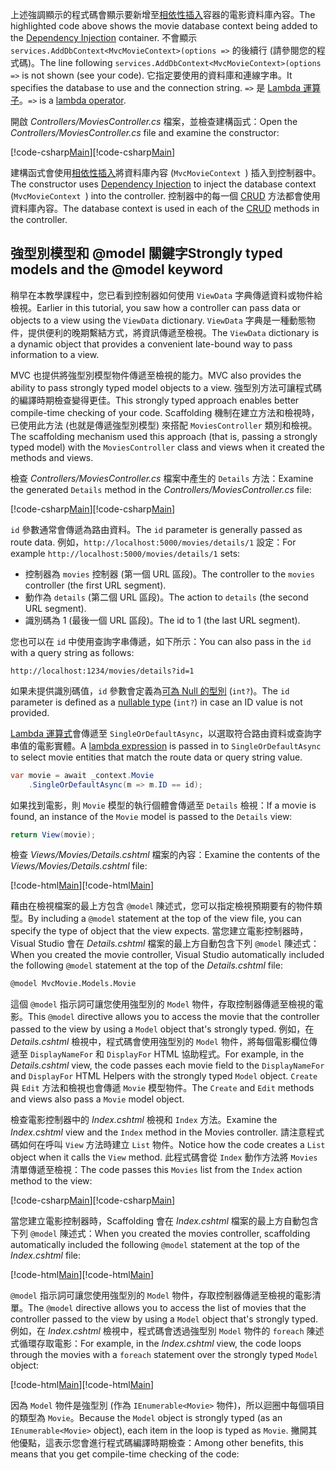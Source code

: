 <span data-ttu-id="975c3-101">上述強調顯示的程式碼會顯示要新增至[相依性插入](xref:fundamentals/dependency-injection)容器的電影資料庫內容。</span><span class="sxs-lookup"><span data-stu-id="975c3-101">The highlighted code above shows the movie database context being added to the [Dependency Injection](xref:fundamentals/dependency-injection) container.</span></span> <span data-ttu-id="975c3-102">不會顯示 `services.AddDbContext<MvcMovieContext>(options =>` 的後續行 (請參閱您的程式碼)。</span><span class="sxs-lookup"><span data-stu-id="975c3-102">The line following `services.AddDbContext<MvcMovieContext>(options =>` is not shown (see your code).</span></span> <span data-ttu-id="975c3-103">它指定要使用的資料庫和連線字串。</span><span class="sxs-lookup"><span data-stu-id="975c3-103">It specifies the database to use and the connection string.</span></span> <span data-ttu-id="975c3-104">`=>` 是 [Lambda 運算子](https://docs.microsoft.com/dotnet/articles/csharp/language-reference/operators/lambda-operator)。</span><span class="sxs-lookup"><span data-stu-id="975c3-104">`=>` is a [lambda operator](https://docs.microsoft.com/dotnet/articles/csharp/language-reference/operators/lambda-operator).</span></span>

<span data-ttu-id="975c3-105">開啟 *Controllers/MoviesController.cs* 檔案，並檢查建構函式：</span><span class="sxs-lookup"><span data-stu-id="975c3-105">Open the *Controllers/MoviesController.cs* file and examine the constructor:</span></span>

<!-- l.. Make copy of Movies controller because we comment out the initial index method and update it later  -->

<span data-ttu-id="975c3-106">[!code-csharp[Main](../../tutorials/first-mvc-app/start-mvc/sample/MvcMovie/Controllers/MC1.cs?name=snippet_1)]</span><span class="sxs-lookup"><span data-stu-id="975c3-106">[!code-csharp[Main](../../tutorials/first-mvc-app/start-mvc/sample/MvcMovie/Controllers/MC1.cs?name=snippet_1)]</span></span> 

<span data-ttu-id="975c3-107">建構函式會使用[相依性插入](xref:fundamentals/dependency-injection)將資料庫內容 (`MvcMovieContext `) 插入到控制器中。</span><span class="sxs-lookup"><span data-stu-id="975c3-107">The constructor uses [Dependency Injection](xref:fundamentals/dependency-injection) to inject the database context (`MvcMovieContext `) into the controller.</span></span> <span data-ttu-id="975c3-108">控制器中的每一個 [CRUD](https://wikipedia.org/wiki/Create,_read,_update_and_delete) 方法都會使用資料庫內容。</span><span class="sxs-lookup"><span data-stu-id="975c3-108">The database context is used in each of the [CRUD](https://wikipedia.org/wiki/Create,_read,_update_and_delete) methods in the controller.</span></span>

<a name=strongly-typed-models-keyword-label></a>

## <a name="strongly-typed-models-and-the-model-keyword"></a><span data-ttu-id="975c3-109">強型別模型和 @model 關鍵字</span><span class="sxs-lookup"><span data-stu-id="975c3-109">Strongly typed models and the @model keyword</span></span>

<span data-ttu-id="975c3-110">稍早在本教學課程中，您已看到控制器如何使用 `ViewData` 字典傳遞資料或物件給檢視。</span><span class="sxs-lookup"><span data-stu-id="975c3-110">Earlier in this tutorial, you saw how a controller can pass data or objects to a view using the `ViewData` dictionary.</span></span> <span data-ttu-id="975c3-111">`ViewData` 字典是一種動態物件，提供便利的晚期繫結方式，將資訊傳遞至檢視。</span><span class="sxs-lookup"><span data-stu-id="975c3-111">The `ViewData` dictionary is a dynamic object that provides a convenient late-bound way to pass information to a view.</span></span>

<span data-ttu-id="975c3-112">MVC 也提供將強型別模型物件傳遞至檢視的能力。</span><span class="sxs-lookup"><span data-stu-id="975c3-112">MVC also provides the ability to pass strongly typed model objects to a view.</span></span> <span data-ttu-id="975c3-113">強型別方法可讓程式碼的編譯時期檢查變得更佳。</span><span class="sxs-lookup"><span data-stu-id="975c3-113">This strongly typed approach enables better compile-time checking of your code.</span></span> <span data-ttu-id="975c3-114">Scaffolding 機制在建立方法和檢視時，已使用此方法 (也就是傳遞強型別模型) 來搭配 `MoviesController` 類別和檢視。</span><span class="sxs-lookup"><span data-stu-id="975c3-114">The scaffolding mechanism used this approach (that is, passing a strongly typed model) with the `MoviesController` class and views when it created the methods and views.</span></span>

<span data-ttu-id="975c3-115">檢查 *Controllers/MoviesController.cs* 檔案中產生的 `Details` 方法：</span><span class="sxs-lookup"><span data-stu-id="975c3-115">Examine the generated `Details` method in the *Controllers/MoviesController.cs* file:</span></span>

<span data-ttu-id="975c3-116">[!code-csharp[Main](../../tutorials/first-mvc-app/start-mvc/sample/MvcMovie/Controllers/MoviesController.cs?name=snippet_details)]</span><span class="sxs-lookup"><span data-stu-id="975c3-116">[!code-csharp[Main](../../tutorials/first-mvc-app/start-mvc/sample/MvcMovie/Controllers/MoviesController.cs?name=snippet_details)]</span></span>

<span data-ttu-id="975c3-117">`id` 參數通常會傳遞為路由資料。</span><span class="sxs-lookup"><span data-stu-id="975c3-117">The `id` parameter is generally passed as route data.</span></span> <span data-ttu-id="975c3-118">例如，`http://localhost:5000/movies/details/1` 設定：</span><span class="sxs-lookup"><span data-stu-id="975c3-118">For example `http://localhost:5000/movies/details/1` sets:</span></span>

* <span data-ttu-id="975c3-119">控制器為 `movies` 控制器 (第一個 URL 區段)。</span><span class="sxs-lookup"><span data-stu-id="975c3-119">The controller to the `movies` controller (the first URL segment).</span></span>
* <span data-ttu-id="975c3-120">動作為 `details` (第二個 URL 區段)。</span><span class="sxs-lookup"><span data-stu-id="975c3-120">The action to `details` (the second URL segment).</span></span>
* <span data-ttu-id="975c3-121">識別碼為 1 (最後一個 URL 區段)。</span><span class="sxs-lookup"><span data-stu-id="975c3-121">The id to 1 (the last URL segment).</span></span>

<span data-ttu-id="975c3-122">您也可以在 `id` 中使用查詢字串傳遞，如下所示：</span><span class="sxs-lookup"><span data-stu-id="975c3-122">You can also pass in the `id` with a query string as follows:</span></span>

`http://localhost:1234/movies/details?id=1`

<span data-ttu-id="975c3-123">如果未提供識別碼值，`id` 參數會定義為[可為 Null 的型別](https://docs.microsoft.com/dotnet/csharp/programming-guide/nullable-types/index) (`int?`)。</span><span class="sxs-lookup"><span data-stu-id="975c3-123">The `id` parameter is defined as a [nullable type](https://docs.microsoft.com/dotnet/csharp/programming-guide/nullable-types/index) (`int?`) in case an ID value is not provided.</span></span>

<span data-ttu-id="975c3-124">[Lambda 運算式](https://docs.microsoft.com/dotnet/articles/csharp/programming-guide/statements-expressions-operators/lambda-expressions)會傳遞至 `SingleOrDefaultAsync`，以選取符合路由資料或查詢字串值的電影實體。</span><span class="sxs-lookup"><span data-stu-id="975c3-124">A [lambda expression](https://docs.microsoft.com/dotnet/articles/csharp/programming-guide/statements-expressions-operators/lambda-expressions) is passed in to `SingleOrDefaultAsync` to select movie entities that match the route data or query string value.</span></span>

```csharp
var movie = await _context.Movie
    .SingleOrDefaultAsync(m => m.ID == id);
```

<span data-ttu-id="975c3-125">如果找到電影，則 `Movie` 模型的執行個體會傳遞至 `Details` 檢視：</span><span class="sxs-lookup"><span data-stu-id="975c3-125">If a movie is found, an instance of the `Movie` model is passed to the `Details` view:</span></span>

```csharp
return View(movie);
   ```

<span data-ttu-id="975c3-126">檢查 *Views/Movies/Details.cshtml* 檔案的內容：</span><span class="sxs-lookup"><span data-stu-id="975c3-126">Examine the contents of the *Views/Movies/Details.cshtml* file:</span></span>

<span data-ttu-id="975c3-127">[!code-html[Main](../../tutorials/first-mvc-app/start-mvc/sample/MvcMovie/Views/Movies/DetailsOriginal.cshtml)]</span><span class="sxs-lookup"><span data-stu-id="975c3-127">[!code-html[Main](../../tutorials/first-mvc-app/start-mvc/sample/MvcMovie/Views/Movies/DetailsOriginal.cshtml)]</span></span>

<span data-ttu-id="975c3-128">藉由在檢視檔案的最上方包含 `@model` 陳述式，您可以指定檢視預期要有的物件類型。</span><span class="sxs-lookup"><span data-stu-id="975c3-128">By including a `@model` statement at the top of the view file, you can specify the type of object that the view expects.</span></span> <span data-ttu-id="975c3-129">當您建立電影控制器時，Visual Studio 會在 *Details.cshtml* 檔案的最上方自動包含下列 `@model` 陳述式：</span><span class="sxs-lookup"><span data-stu-id="975c3-129">When you created the movie controller, Visual Studio automatically included the following `@model` statement at the top of the *Details.cshtml* file:</span></span>

```HTML
@model MvcMovie.Models.Movie
   ```

<span data-ttu-id="975c3-130">這個 `@model` 指示詞可讓您使用強型別的 `Model` 物件，存取控制器傳遞至檢視的電影。</span><span class="sxs-lookup"><span data-stu-id="975c3-130">This `@model` directive allows you to access the movie that the controller passed to the view by using a `Model` object that's strongly typed.</span></span> <span data-ttu-id="975c3-131">例如，在 *Details.cshtml* 檢視中，程式碼會使用強型別的 `Model` 物件，將每個電影欄位傳遞至 `DisplayNameFor` 和 `DisplayFor` HTML 協助程式。</span><span class="sxs-lookup"><span data-stu-id="975c3-131">For example, in the *Details.cshtml* view, the code passes each movie field to the `DisplayNameFor` and `DisplayFor` HTML Helpers with the strongly typed `Model` object.</span></span> <span data-ttu-id="975c3-132">`Create` 與 `Edit` 方法和檢視也會傳遞 `Movie` 模型物件。</span><span class="sxs-lookup"><span data-stu-id="975c3-132">The `Create` and `Edit` methods and views also pass a `Movie` model object.</span></span>

<span data-ttu-id="975c3-133">檢查電影控制器中的 *Index.cshtml* 檢視和 `Index` 方法。</span><span class="sxs-lookup"><span data-stu-id="975c3-133">Examine the *Index.cshtml* view and the `Index` method in the Movies controller.</span></span> <span data-ttu-id="975c3-134">請注意程式碼如何在呼叫 `View` 方法時建立 `List` 物件。</span><span class="sxs-lookup"><span data-stu-id="975c3-134">Notice how the code creates a `List` object when it calls the `View` method.</span></span> <span data-ttu-id="975c3-135">此程式碼會從 `Index` 動作方法將 `Movies` 清單傳遞至檢視：</span><span class="sxs-lookup"><span data-stu-id="975c3-135">The code passes this `Movies` list from the `Index` action method to the view:</span></span>

<span data-ttu-id="975c3-136">[!code-csharp[Main](../../tutorials/first-mvc-app/start-mvc/sample/MvcMovie/Controllers/MC1.cs?name=snippet_index)]</span><span class="sxs-lookup"><span data-stu-id="975c3-136">[!code-csharp[Main](../../tutorials/first-mvc-app/start-mvc/sample/MvcMovie/Controllers/MC1.cs?name=snippet_index)]</span></span>

<span data-ttu-id="975c3-137">當您建立電影控制器時，Scaffolding 會在 *Index.cshtml* 檔案的最上方自動包含下列 `@model` 陳述式：</span><span class="sxs-lookup"><span data-stu-id="975c3-137">When you created the movies controller, scaffolding automatically included the following `@model` statement at the top of the *Index.cshtml* file:</span></span>

<!-- Copy Index.cshtml to IndexOriginal.cshtml -->

<span data-ttu-id="975c3-138">[!code-html[Main](../../tutorials/first-mvc-app/start-mvc/sample/MvcMovie/Views/Movies/IndexOriginal.cshtml?range=1)]</span><span class="sxs-lookup"><span data-stu-id="975c3-138">[!code-html[Main](../../tutorials/first-mvc-app/start-mvc/sample/MvcMovie/Views/Movies/IndexOriginal.cshtml?range=1)]</span></span>

<span data-ttu-id="975c3-139">`@model` 指示詞可讓您使用強型別的 `Model` 物件，存取控制器傳遞至檢視的電影清單。</span><span class="sxs-lookup"><span data-stu-id="975c3-139">The `@model` directive allows you to access the list of movies that the controller passed to the view by using a `Model` object that's strongly typed.</span></span> <span data-ttu-id="975c3-140">例如，在 *Index.cshtml* 檢視中，程式碼會透過強型別 `Model` 物件的 `foreach` 陳述式循環存取電影：</span><span class="sxs-lookup"><span data-stu-id="975c3-140">For example, in the *Index.cshtml* view, the code loops through the movies with a `foreach` statement over the strongly typed `Model` object:</span></span>

<span data-ttu-id="975c3-141">[!code-html[Main](../../tutorials/first-mvc-app/start-mvc/sample/MvcMovie/Views/Movies/IndexOriginal.cshtml?highlight=1,31,34,37,40,43,46-48)]</span><span class="sxs-lookup"><span data-stu-id="975c3-141">[!code-html[Main](../../tutorials/first-mvc-app/start-mvc/sample/MvcMovie/Views/Movies/IndexOriginal.cshtml?highlight=1,31,34,37,40,43,46-48)]</span></span>

<span data-ttu-id="975c3-142">因為 `Model` 物件是強型別 (作為 `IEnumerable<Movie>` 物件)，所以迴圈中每個項目的類型為 `Movie`。</span><span class="sxs-lookup"><span data-stu-id="975c3-142">Because the `Model` object is strongly typed (as an `IEnumerable<Movie>` object), each item in the loop is typed as `Movie`.</span></span> <span data-ttu-id="975c3-143">撇開其他優點，這表示您會進行程式碼編譯時期檢查：</span><span class="sxs-lookup"><span data-stu-id="975c3-143">Among other benefits, this means that you get compile-time checking of the code:</span></span>

